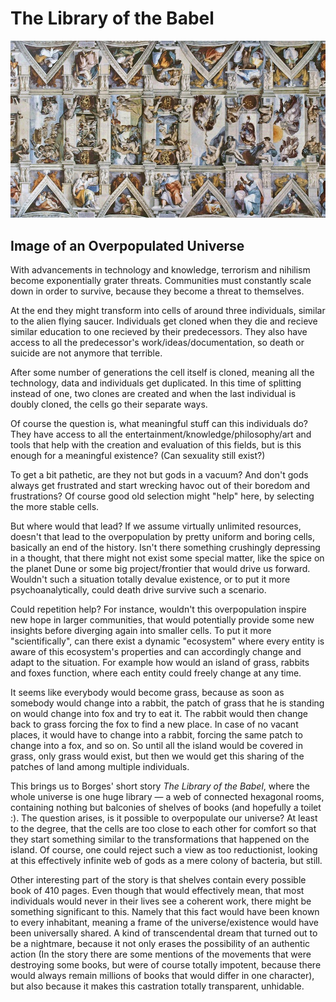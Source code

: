 The Library of the Babel
========================

![Sistine Chapel](web/image.jpg)

Image of an Overpopulated Universe
----------------------------------

With advancements in technology and knowledge, terrorism and nihilism become exponentially grater threats. Communities must constantly scale down in order to survive, because they become a threat to themselves.

At the end they might transform into cells of around three individuals, similar to the alien flying saucer. Individuals get cloned when they die and recieve similar education to one recieved by their predecessors. They also have access to all the predecessor's work/ideas/documentation, so death or suicide are not anymore that terrible. 

After some number of generations the cell itself is cloned, meaning all the technology, data and individuals get duplicated. In this time of splitting instead of one, two clones are created and when the last individual is doubly cloned, the cells go their separate ways.

Of course the question is, what meaningful stuff can this individuals do? They have access to all the entertainment/knowledge/philosophy/art and tools that help with the creation and evaluation of this fields, but is this enough for a meaningful existence? (Can sexuality still exist?)

To get a bit pathetic, are they not but gods in a vacuum? And don't gods always get frustrated and start wrecking havoc out of their boredom and frustrations? Of course good old selection might "help" here, by selecting the more stable cells.

But where would that lead? If we assume virtually unlimited resources, doesn't that lead to the overpopulation by pretty uniform and boring cells, basically an end of the history. Isn't there something crushingly depressing in a thought, that there might not exist some special matter, like the spice on the planet Dune or some big project/frontier that would drive us forward. Wouldn't such a situation totally devalue existence, or to put it more psychoanalytically, could death drive survive such a scenario.

Could repetition help? For instance, wouldn't this overpopulation inspire new hope in larger communities, that would potentially provide some new insights before diverging again into smaller cells. To put it more "scientifically", can there exist a dynamic "ecosystem" where every entity is aware of this ecosystem's properties and can accordingly change and adapt to the situation. For example how would an island of grass, rabbits and foxes function, where each entity could freely change at any time.

It seems like everybody would become grass, because as soon as somebody would change into a rabbit, the patch of grass that he is standing on would change into fox and try to eat it. The rabbit would then change back to grass forcing the fox to find a new place. In case of no vacant places, it would have to change into a rabbit, forcing the same patch to change into a fox, and so on. So until all the island would be covered in grass, only grass would exist, but then we would get this sharing of the patches of land among multiple individuals.

This brings us to Borges' short story _The Library of the Babel_, where the whole universe is one huge library — a web of connected hexagonal rooms, containing nothing but balconies of shelves of books (and hopefully a toilet :). The question arises, is it possible to overpopulate our universe? At least to the degree, that the cells are too close to each other for comfort so that they start something similar to the transformations that happened on the island. Of course, one could reject such a view as too reductionist, looking at this effectively infinite web of gods as a mere colony of bacteria, but still.

Other interesting part of the story is that shelves contain every possible book of 410 pages. Even though that would effectively mean, that most individuals would never in their lives see a coherent work, there might be something significant to this. Namely that this fact would have been known to every inhabitant, meaning a frame of the universe/existence would have been universally shared. A kind of transcendental dream that turned out to be a nightmare, because it not only erases the possibility of an authentic action (In the story there are some mentions of the movements that were destroying some books, but were of course totally impotent, because there would always remain millions of books that would differ in one character), but also because it makes this castration totally transparent, unhidable.
